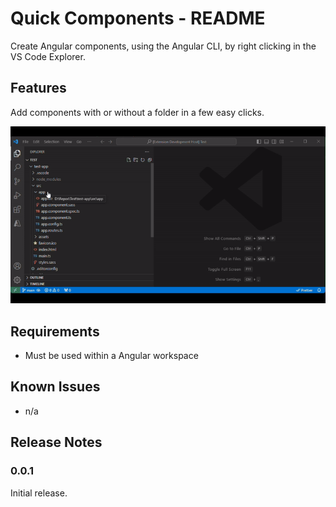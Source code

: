 # Quick Components - README

Create Angular components, using the Angular CLI, by right clicking in the VS Code Explorer.


## Features

Add components with or without a folder in a few easy clicks.

![Quick Components](.\vscodequickcomponent-ezgif.com-optimize.gif)

## Requirements

- Must be used within a Angular workspace

## Known Issues
- n/a

## Release Notes

### 0.0.1
Initial release.